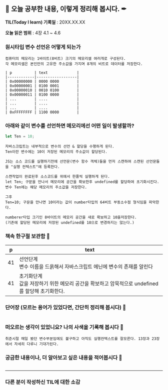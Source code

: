 ## 📕 오늘 공부한 내용, 이렇게 정리해 봅시다. ✒

**TIL(Today I learn) 기록일** : 20XX.XX.XX

**오늘 읽은 범위** : 4장 4.1 ~ 4.6

### 원시타입 변수 선언은 어떻게 되는가

```
컴퓨터의 메모리는 1바이트(8비트) 크기의 메모리셀 여러개로 구성된다.
각 메모리셀은 본인만의 고유한 주소값을 가지며 8개의 비트로 데이터를 저장한다.

| p          | text             |
|------------|------------------|
| 0x00000000 | 0000 0000        |
| 0x00000001 | 0100 0001        |
| 0x00000010 | 0010 0100        |
| 0x00000011 | 0100 0000        |
| ...        | ....             |
| ...        | ....             |
| ...        | ....             |
| 0xFFFFFFFF | 1100 0000        |
```

### 아래와 같이 변수를 선언하면 메모리에선 어떤 일이 발생할까?

```js
let Ten = 10;
```

```
자바스크립트는 내부적으로 변수의 선언 & 할당을 수행하게 된다.
Ten이란 변수에는 10이 저장된 메모리의 주소값이 할당된다.
```

```
JS는 소스 코드를 실행하기전에 선언문(변수 함수 객체)들을 먼저 스캔하여 스캔된 선언문들을 "실행 컨텍스트"에 등록한다.

스캔작업이 완료된후 소스코드를 위에서 한줄씩 실행하게 된다.
let Ten; 구문을 만나서 메모리에 공간을 확보한후 undefined를 할당하여 초기화시킨다.
변수 Ten에는 해당 메모리의 주소값을 저장한다.

그후
Ten=10; 구문을 만나면 10이라는 값이 number타입의 64비트 부동소수점 형식임을 파악한다.

numberer타입 크기인 8바이트의 메모리 공간을 새로 확보하고 10을저장한다.
(기존에 할당된 메모리에 저장된 undefined를 10으로 변경하지는 않는다.)
```

### 책속 한구절 보관함 📖

| p   | text                                                                                               |
| --- | -------------------------------------------------------------------------------------------------- |
| 41  | 선언단계<br> 변수 이름을 드옭해서 자바스크립트 에닌에 변수의 존재를 알린다                         |
| 41  | 초기화단계<br> 값을 저장하기 위한 메모리 공간을 확보하고 암묵적으로 undefined를 할당해 초기화한다. |

### 단어장 (모르는 용어가 있었다면, 간단히 정리해 봅시다) 🔖

```

```

### 떠오르는 생각이 있었니요? 나의 사색을 기록해 봅시다 💭

```
취준시절 매일 봤던 변수부분임에도 불구하고 아직도 실행컨텍스트를 잘모른다. 13장과 23장에서 자세히 다루니 기대가된다.
```

### 궁금한 내용이나, 더 알아보고 싶은 내용을 적어봅시다 🤔

```

```

---

### 다른 분이 작성하신 TIL에 대한 소감
